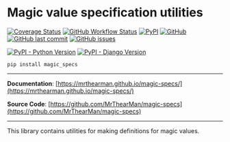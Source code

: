 # Magic value specification utilities

[![Coverage Status](https://coveralls.io/repos/github/MrThearMan/magic-specs/badge.svg?branch=main)](https://coveralls.io/github/MrThearMan/magic-specs?branch=main)
[![GitHub Workflow Status](https://img.shields.io/github/workflow/status/MrThearMan/magic-specs/Tests)](https://github.com/MrThearMan/magic-specs/actions/workflows/main.yml)
[![PyPI](https://img.shields.io/pypi/v/magic-specs)](https://pypi.org/project/magic-specs)
[![GitHub](https://img.shields.io/github/license/MrThearMan/magic-specs)](https://github.com/MrThearMan/magic-specs/blob/main/LICENSE)
[![GitHub last commit](https://img.shields.io/github/last-commit/MrThearMan/magic-specs)](https://github.com/MrThearMan/magic-specs/commits/main)
[![GitHub issues](https://img.shields.io/github/issues-raw/MrThearMan/magic-specs)](https://github.com/MrThearMan/magic-specs/issues)


[![PyPI - Python Version](https://img.shields.io/pypi/pyversions/magic-specs)](https://pypi.org/project/magic-specs)
[![PyPI - Django Version](https://img.shields.io/pypi/djversions/magic-specs)](https://pypi.org/project/magic-specs)

```shell
pip install magic_specs
```
---

**Documentation**: [https://mrthearman.github.io/magic-specs/](https://mrthearman.github.io/magic-specs/)

**Source Code**: [https://github.com/MrThearMan/magic-specs](https://github.com/MrThearMan/magic-specs)

---

This library contains utilities for making definitions for magic values.

